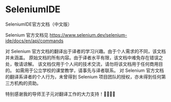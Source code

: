 # SeleniumIDE
SeleniumIDE官方文档（中文版）

Selenium 官方文档见 https://www.selenium.dev/selenium-ide/docs/en/api/commands 

对 Selenium 官方文档的翻译出于译者的学习兴趣。由于个人需求的不同，该文档并未涵盖。
原始文档的所有内容。由于译者水平有限，该文档中难免存在错误之处，敬请谅解。 
该文档仅用于个人间的技术交流，请勿将该文档用于任何商用目的。
如需用于公立学校的课堂教学，请事先与译者联系。 对 Selenium 官方文档的翻译系译者的个人行为，未曾得到 Selenium 项目团队的授权，亦未得到任何第三方机构的资助。

特别感谢我的导师王子元对翻译工作的大力支持！👏👏🎉🎉
